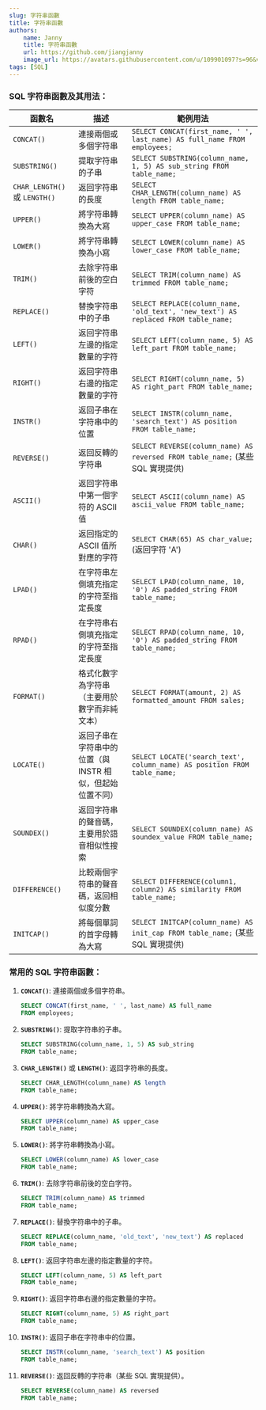 ```yaml
---
slug: 字符串函數
title: 字符串函數
authors:
    name: Janny
    title: 字符串函數
    url: https://github.com/jiangjanny
    image_url: https://avatars.githubusercontent.com/u/109901097?s=96&v=4
tags: [SQL]
---
```


### SQL 字符串函數及其用法：

| 函數名                        | 描述                                                      | 範例用法                                                                           |
| ----------------------------- | --------------------------------------------------------- | ---------------------------------------------------------------------------------- |
| `CONCAT()`                    | 連接兩個或多個字符串                                      | `SELECT CONCAT(first_name, ' ', last_name) AS full_name FROM employees;`           |
| `SUBSTRING()`                 | 提取字符串的子串                                          | `SELECT SUBSTRING(column_name, 1, 5) AS sub_string FROM table_name;`               |
| `CHAR_LENGTH()` 或 `LENGTH()` | 返回字符串的長度                                          | `SELECT CHAR_LENGTH(column_name) AS length FROM table_name;`                       |
| `UPPER()`                     | 將字符串轉換為大寫                                        | `SELECT UPPER(column_name) AS upper_case FROM table_name;`                         |
| `LOWER()`                     | 將字符串轉換為小寫                                        | `SELECT LOWER(column_name) AS lower_case FROM table_name;`                         |
| `TRIM()`                      | 去除字符串前後的空白字符                                  | `SELECT TRIM(column_name) AS trimmed FROM table_name;`                             |
| `REPLACE()`                   | 替換字符串中的子串                                        | `SELECT REPLACE(column_name, 'old_text', 'new_text') AS replaced FROM table_name;` |
| `LEFT()`                      | 返回字符串左邊的指定數量的字符                            | `SELECT LEFT(column_name, 5) AS left_part FROM table_name;`                        |
| `RIGHT()`                     | 返回字符串右邊的指定數量的字符                            | `SELECT RIGHT(column_name, 5) AS right_part FROM table_name;`                      |
| `INSTR()`                     | 返回子串在字符串中的位置                                  | `SELECT INSTR(column_name, 'search_text') AS position FROM table_name;`            |
| `REVERSE()`                   | 返回反轉的字符串                                          | `SELECT REVERSE(column_name) AS reversed FROM table_name;` (某些 SQL 實現提供)     |
| `ASCII()`                     | 返回字符串中第一個字符的 ASCII 值                         | `SELECT ASCII(column_name) AS ascii_value FROM table_name;`                        |
| `CHAR()`                      | 返回指定的 ASCII 值所對應的字符                           | `SELECT CHAR(65) AS char_value;` (返回字符 'A')                                    |
| `LPAD()`                      | 在字符串左側填充指定的字符至指定長度                      | `SELECT LPAD(column_name, 10, '0') AS padded_string FROM table_name;`              |
| `RPAD()`                      | 在字符串右側填充指定的字符至指定長度                      | `SELECT RPAD(column_name, 10, '0') AS padded_string FROM table_name;`              |
| `FORMAT()`                    | 格式化數字為字符串（主要用於數字而非純文本）              | `SELECT FORMAT(amount, 2) AS formatted_amount FROM sales;`                         |
| `LOCATE()`                    | 返回子串在字符串中的位置（與 INSTR 相似，但起始位置不同） | `SELECT LOCATE('search_text', column_name) AS position FROM table_name;`           |
| `SOUNDEX()`                   | 返回字符串的聲音碼，主要用於語音相似性搜索                | `SELECT SOUNDEX(column_name) AS soundex_value FROM table_name;`                    |
| `DIFFERENCE()`                | 比較兩個字符串的聲音碼，返回相似度分數                    | `SELECT DIFFERENCE(column1, column2) AS similarity FROM table_name;`               |
| `INITCAP()`                   | 將每個單詞的首字母轉為大寫                                | `SELECT INITCAP(column_name) AS init_cap FROM table_name;` (某些 SQL 實現提供)     |

### 常用的 SQL 字符串函數：

1. **`CONCAT()`**: 連接兩個或多個字符串。

    ```sql
    SELECT CONCAT(first_name, ' ', last_name) AS full_name
    FROM employees;
    ```

2. **`SUBSTRING()`**: 提取字符串的子串。

    ```sql
    SELECT SUBSTRING(column_name, 1, 5) AS sub_string
    FROM table_name;
    ```

3. **`CHAR_LENGTH()`** 或 **`LENGTH()`**: 返回字符串的長度。

    ```sql
    SELECT CHAR_LENGTH(column_name) AS length
    FROM table_name;
    ```

4. **`UPPER()`**: 將字符串轉換為大寫。

    ```sql
    SELECT UPPER(column_name) AS upper_case
    FROM table_name;
    ```

5. **`LOWER()`**: 將字符串轉換為小寫。

    ```sql
    SELECT LOWER(column_name) AS lower_case
    FROM table_name;
    ```

6. **`TRIM()`**: 去除字符串前後的空白字符。

    ```sql
    SELECT TRIM(column_name) AS trimmed
    FROM table_name;
    ```

7. **`REPLACE()`**: 替換字符串中的子串。

    ```sql
    SELECT REPLACE(column_name, 'old_text', 'new_text') AS replaced
    FROM table_name;
    ```

8. **`LEFT()`**: 返回字符串左邊的指定數量的字符。

    ```sql
    SELECT LEFT(column_name, 5) AS left_part
    FROM table_name;
    ```

9. **`RIGHT()`**: 返回字符串右邊的指定數量的字符。

    ```sql
    SELECT RIGHT(column_name, 5) AS right_part
    FROM table_name;
    ```

10. **`INSTR()`**: 返回子串在字符串中的位置。

    ```sql
    SELECT INSTR(column_name, 'search_text') AS position
    FROM table_name;
    ```

11. **`REVERSE()`**: 返回反轉的字符串（某些 SQL 實現提供）。
    ```sql
    SELECT REVERSE(column_name) AS reversed
    FROM table_name;
    ```
